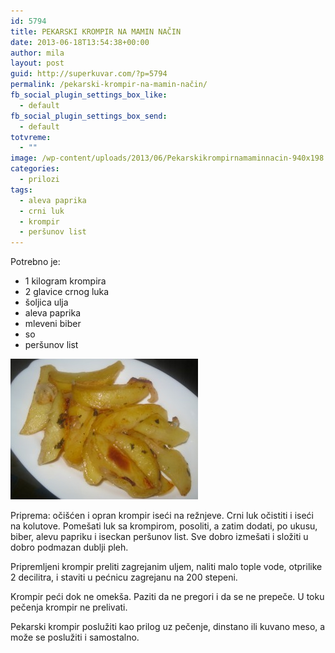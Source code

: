 ```yaml
---
id: 5794
title: PEKARSKI KROMPIR NA MAMIN NAČIN
date: 2013-06-18T13:54:38+00:00
author: mila
layout: post
guid: http://superkuvar.com/?p=5794
permalink: /pekarski-krompir-na-mamin-način/
fb_social_plugin_settings_box_like:
  - default
fb_social_plugin_settings_box_send:
  - default
totvreme:
  - ""
image: /wp-content/uploads/2013/06/Pekarskikrompirnamaminnacin-940x198.jpg
categories:
  - prilozi
tags:
  - aleva paprika
  - crni luk
  - krompir
  - peršunov list
---
```

Potrebno je:

  * 1 kilogram krompira
  * 2 glavice crnog luka
  * šoljica ulja
  * aleva paprika
  * mleveni biber
  * so
  * peršunov list

<img class="alignnone size-medium wp-image-5795" src="/wp-content/uploads/2013/06/Pekarskikrompirnamaminnacin-300x225.jpg" alt="Pekarskikrompirnamaminnacin" width="300" height="225" /> 

Priprema: očišćen i opran krompir iseći na režnjeve. Crni luk očistiti i iseći na kolutove. Pomešati luk sa krompirom, posoliti, a zatim dodati, po ukusu, biber, alevu papriku i iseckan peršunov list. Sve dobro izmešati i složiti u dobro podmazan dublji pleh.

Pripremljeni krompir preliti zagrejanim uljem, naliti malo tople vode, otprilike 2 decilitra, i staviti u pećnicu zagrejanu na 200 stepeni.

Krompir peći dok ne omekša. Paziti da ne pregori i da se ne prepeče. U toku pečenja krompir ne prelivati.

Pekarski krompir poslužiti kao prilog uz pečenje, dinstano ili kuvano meso, a može se poslužiti i samostalno.
